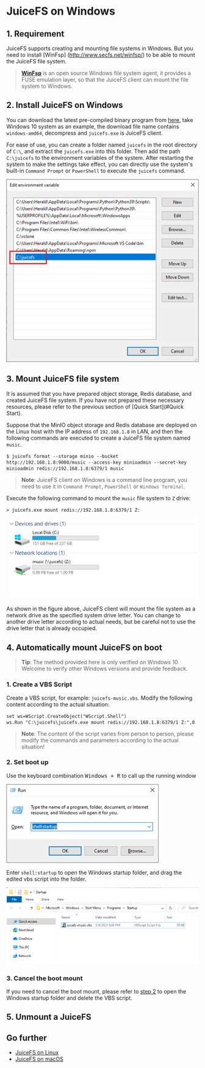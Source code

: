 # JuiceFS on Windows

## 1. Requirement

JuiceFS supports creating and mounting file systems in Windows. But you need to install [WinFsp] (http://www.secfs.net/winfsp/) to be able to mount the JuiceFS file system.

> **[WinFsp](https://github.com/billziss-gh/winfsp)** is an open source Windows file system agent, it provides a FUSE emulation layer, so that the JuiceFS client can mount the file system to Windows.

## 2. Install JuiceFS on Windows

You can download the latest pre-compiled binary program from [here](https://github.com/juicedata/juicefs/releases/latest), take Windows 10 system as an example, the download file name contains `windows-amd64`, decompress and `juicefs.exe` is JuiceFS client.

For ease of use, you can create a folder named `juicefs` in the root directory of `C:\`, and extract the `juicefs.exe` into this folder. Then add the path `C:\juicefs` to the environment variables of the system. After restarting the system to make the settings take effect, you can directly use the system's built-in `Command Prompt` or `PowerShell` to execute the `juicefs` command.

![Windows ENV path](images/windows-path-en.png)

## 3. Mount JuiceFS file system

It is assumed that you have prepared object storage, Redis database, and created JuiceFS file system. If you have not prepared these necessary resources, please refer to the previous section of [Quick Start](#Quick Start).

Suppose that the MinIO object storage and Redis database are deployed on the Linux host with the IP address of `192.168.1.8` in LAN, and then the following commands are executed to create a JuiceFS file system named `music`.

```shell
$ juicefs format --storage minio --bucket http://192.168.1.8:9000/music --access-key minioadmin --secret-key minioadmin redis://192.168.1.8:6379/1 music
```

> **Note**: JuiceFS client on Windows is a command line program, you need to use it in `Command Prompt`, `PowerShell` or `Windows Terminal`.

Execute the following command to mount the `music` file system to `Z` drive:

```power
> juicefs.exe mount redis://192.168.1.8:6379/1 Z:
```

![](images/juicefs-on-windows-new.png)

As shown in the figure above, JuiceFS client will mount the file system as a network drive as the specified system drive letter. You can change to another drive letter according to actual needs, but be careful not to use the drive letter that is already occupied.

## 4. Automatically mount JuiceFS on boot

> **Tip**: The method provided here is only verified on Windows 10. Welcome to verify other Windows versions and provide feedback.

### 1. Create a VBS Script

Create a VBS script, for example: `juicefs-music.vbs`. Modify the following content according to the actual situation:

```vbscript
set ws=WScript.CreateObject("WScript.Shell")
ws.Run "C:\juicefs\juicefs.exe mount redis://192.168.1.8:6379/1 Z:",0
```

> **Note**: The content of the script varies from person to person, please modify the commands and parameters according to the actual situation!

### 2. Set boot up

Use the keyboard combination <kbd>Windows + R</kbd> to call up the running window

![Windows run](images/windows-run-startup.png)

Enter `shell:startup` to open the Windows startup folder, and drag the edited vbs script into the folder.

![Windows starup folder](images/windows-mount-startup.png)

### 3. Cancel the boot mount

If you need to cancel the boot mount, please refer to [step 2](#2-set-boot-up) to open the Windows startup folder and delete the VBS script.

## 5. Unmount a JuiceFS

## Go further

- [JuiceFS on Linux](juicefs_on_linux.md)
- [JuiceFS on macOS](juicefs_on_macos.md)
